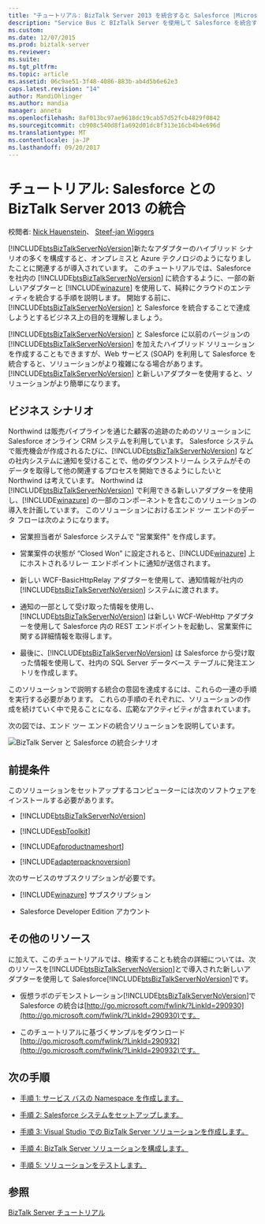```yaml
---
title: "チュートリアル: BizTalk Server 2013 を統合すると Salesforce |Microsoft ドキュメント"
description: "Service Bus と BIzTalk Server を使用して Salesforce を統合するには"
ms.custom: 
ms.date: 12/07/2015
ms.prod: biztalk-server
ms.reviewer: 
ms.suite: 
ms.tgt_pltfrm: 
ms.topic: article
ms.assetid: 06c9ae51-3f48-4086-883b-ab4d5b6e62e3
caps.latest.revision: "14"
author: MandiOhlinger
ms.author: mandia
manager: anneta
ms.openlocfilehash: 8af013bc97ae9618dc19cab57d52fcb4829f0842
ms.sourcegitcommit: cb908c540d8f1a692d01dc8f313e16cb4b4e696d
ms.translationtype: MT
ms.contentlocale: ja-JP
ms.lasthandoff: 09/20/2017
---
```

# <a name="tutorial-integrating-biztalk-server-2013-with-salesforce"></a>チュートリアル: Salesforce との BizTalk Server 2013 の統合
校閲者: [Nick Hauenstein](http://social.msdn.microsoft.com/profile/nick.hauenstein/)、 [Steef-jan Wiggers](http://social.msdn.microsoft.com/profile/steef-jan%20wiggers)  
  
 [!INCLUDE[btsBizTalkServerNoVersion](../includes/btsbiztalkservernoversion-md.md)]新たなアダプターのハイブリッド シナリオの多くを構成すると、オンプレミスと Azure テクノロジのようになりましたことに関連するが導入されています。 このチュートリアルでは、Salesforce を社内の [!INCLUDE[btsBizTalkServerNoVersion](../includes/btsbiztalkservernoversion-md.md)] に統合するように、一部の新しいアダプターと [!INCLUDE[winazure](../includes/winazure-md.md)] を使用して、純粋にクラウドのエンティティを統合する手順を説明します。 開始する前に、[!INCLUDE[btsBizTalkServerNoVersion](../includes/btsbiztalkservernoversion-md.md)] と Salesforce を統合することで達成しようとするビジネス上の目的を理解しましょう。  
  
 [!INCLUDE[btsBizTalkServerNoVersion](../includes/btsbiztalkservernoversion-md.md)] と Salesforce に以前のバージョンの [!INCLUDE[btsBizTalkServerNoVersion](../includes/btsbiztalkservernoversion-md.md)] を加えたハイブリッド ソリューションを作成することもできますが、Web サービス (SOAP) を利用して Salesforce を統合すると、ソリューションがより複雑になる場合があります。 [!INCLUDE[btsBizTalkServerNoVersion](../includes/btsbiztalkservernoversion-md.md)] と新しいアダプターを使用すると、ソリューションがより簡単になります。  
  
## <a name="business-scenario"></a>ビジネス シナリオ  
 Northwind は販売パイプラインを通じた顧客の追跡のためのソリューションに Salesforce オンライン CRM システムを利用しています。 Salesforce システムで販売機会が作成されるたびに、[!INCLUDE[btsBizTalkServerNoVersion](../includes/btsbiztalkservernoversion-md.md)] などの社内システムに通知を受けることで、他のダウンストリーム システムがそのデータを取得して他の関連するプロセスを開始できるようにしたいと Northwind は考えています。 Northwind は [!INCLUDE[btsBizTalkServerNoVersion](../includes/btsbiztalkservernoversion-md.md)] で利用できる新しいアダプターを使用し、[!INCLUDE[winazure](../includes/winazure-md.md)] の一部のコンポーネントを含むこのソリューションの導入を計画しています。 このソリューションにおけるエンド ツー エンドのデータ フローは次のようになります。  
  
-   営業担当者が Salesforce システムで "営業案件" を作成します。  
  
-   営業案件の状態が “Closed Won” に設定されると、[!INCLUDE[winazure](../includes/winazure-md.md)] 上にホストされるリレー エンドポイントに通知が送信されます。  
  
-   新しい WCF-BasicHttpRelay アダプターを使用して、通知情報が社内の [!INCLUDE[btsBizTalkServerNoVersion](../includes/btsbiztalkservernoversion-md.md)] システムに渡されます。  
  
-   通知の一部として受け取った情報を使用し、[!INCLUDE[btsBizTalkServerNoVersion](../includes/btsbiztalkservernoversion-md.md)] は新しい WCF-WebHttp アダプターを使用して Salesforce 内の REST エンドポイントを起動し、営業案件に関する詳細情報を取得します。  
  
-   最後に、[!INCLUDE[btsBizTalkServerNoVersion](../includes/btsbiztalkservernoversion-md.md)] は Salesforce から受け取った情報を使用して、社内の SQL Server データベース テーブルに発注エントリを作成します。  
  
 このソリューションで説明する統合の意図を達成するには、これらの一連の手順を実行する必要があります。 これらの手順のそれぞれに、ソリューションの作成を続けていく中で見ることになる、広範なアクティビティが含まれています。  
  
 次の図では、エンド ツー エンドの統合ソリューションを説明しています。  
  
 ![BizTalk Server と Salesforce の統合シナリオ](../core/media/bts-sf-scenario.gif "BTS_SF_Scenario")  
  
## <a name="prerequisites"></a>前提条件  
 このソリューションをセットアップするコンピューターには次のソフトウェアをインストールする必要があります。  
  
-   [!INCLUDE[btsBizTalkServerNoVersion](../includes/btsbiztalkservernoversion-md.md)]  
  
-   [!INCLUDE[esbToolkit](../includes/esbtoolkit-md.md)]  
  
-   [!INCLUDE[afproductnameshort](../includes/afproductnameshort-md.md)]  
  
-   [!INCLUDE[adapterpacknoversion](../includes/adapterpacknoversion-md.md)]  
  
 次のサービスのサブスクリプションが必要です。  
  
-   [!INCLUDE[winazure](../includes/winazure-md.md)] サブスクリプション  
  
-   Salesforce Developer Edition アカウント  
  
## <a name="more-resources"></a>その他のリソース  
 に加えて、このチュートリアルでは、検索することも統合の詳細については、次のリソースを[!INCLUDE[btsBizTalkServerNoVersion](../includes/btsbiztalkservernoversion-md.md)]とで導入された新しいアダプターを使用して Salesforce[!INCLUDE[btsBizTalkServerNoVersion](../includes/btsbiztalkservernoversion-md.md)]です。  
  
-   仮想ラボのデモンストレーション[!INCLUDE[btsBizTalkServerNoVersion](../includes/btsbiztalkservernoversion-md.md)]で Salesforce の統合は[http://go.microsoft.com/fwlink/?LinkId=290930](http://go.microsoft.com/fwlink/?LinkId=290930)です。  
  
-   このチュートリアルに基づくサンプルをダウンロード[http://go.microsoft.com/fwlink/?LinkId=290932](http://go.microsoft.com/fwlink/?LinkId=290932)です。  
  
## <a name="next-steps"></a>次の手順
  
-   [手順 1: サービス バスの Namespace を作成します。](../core/step-1-create-a-service-bus-namespace.md)  
  
-   [手順 2: Salesforce システムをセットアップします。](../core/step-2-set-up-the-salesforce-system.md)  
  
-   [手順 3: Visual Studio での BizTalk Server ソリューションを作成します。](../core/step-3-create-the-biztalk-server-solution-in-visual-studio.md)  
  
-   [手順 4: BizTalk Server ソリューションを構成します。](../core/step-4-configure-the-biztalk-server-solution.md)  
  
-   [手順 5: ソリューションをテストします。](../core/step-5-test-the-solution.md)  
  
## <a name="see-also"></a>参照  
 [BizTalk Server チュートリアル](../core/biztalk-server-tutorials.md)